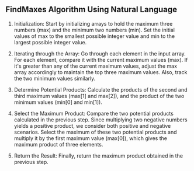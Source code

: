 ## FindMaxes Algorithm Using Natural Language

1. Initialization: Start by initializing arrays to hold the maximum three numbers (max) and the minimum two numbers (min). Set the initial values of max to the smallest possible integer value and min to the largest possible integer value.

2. Iterating through the Array: Go through each element in the input array.
   For each element, compare it with the current maximum values (max). If it's greater than any of the current maximum values, adjust the max array accordingly to maintain the top three maximum values. Also, track the two minimum values similarly.

3. Determine Potential Products: Calculate the products of the second and third maximum values (max[1] and max[2]), and the product of the two minimum values (min[0] and min[1]).

4. Select the Maximum Product: Compare the two potential products calculated in the previous step. Since multiplying two negative numbers yields a positive product, we consider both positive and negative scenarios. Select the maximum of these two potential products and multiply it by the first maximum value (max[0]), which gives the maximum product of three elements.

5. Return the Result: Finally, return the maximum product obtained in the previous step.
